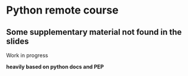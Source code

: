 # Python remote course
## Some supplementary material not found in the slides

Work in progress


**heavily based on python docs and PEP**
